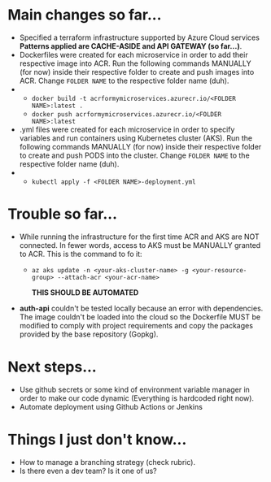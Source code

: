 # Main changes so far...
- Specified a terraform infrastructure supported by Azure Cloud services **Patterns applied are CACHE-ASIDE and API GATEWAY (so far...)**.
- Dockerfiles were created for each microservice in order to add their respective image into ACR. Run the following commands MANUALLY (for now) inside their respective folder to create and push images into ACR. Change `FOLDER NAME` to the respective folder name (duh).
- - `docker build -t acrformymicroservices.azurecr.io/<FOLDER NAME>:latest .`
  - `docker push acrformymicroservices.azurecr.io/<FOLDER NAME>:latest`
- .yml files were created for each microservice in order to specify variables and run containers using Kubernetes cluster (AKS). Run the following commands MANUALLY (for now) inside their respective folder to create and push PODS into the cluster. Change `FOLDER NAME` to the respective folder name (duh).
- - `kubectl apply -f <FOLDER NAME>-deployment.yml`

# Trouble so far...
- While running the infrastructure for the first time ACR and AKS are NOT connected. In fewer words, access to AKS must be MANUALLY granted to ACR. This is the command to fo it:
  - `az aks update -n <your-aks-cluster-name> -g <your-resource-group> --attach-acr <your-acr-name>`
  
    **THIS SHOULD BE AUTOMATED**

- **auth-api** couldn't be tested locally because an error with dependencies. The image couldn't be loaded into the cloud so the Dockerfile MUST be modified to comply with project requirements and copy the packages provided by the base repository (Gopkg).

# Next steps...
- Use github secrets or some kind of environment variable manager in order to make our code dynamic (Everything is hardcoded right now).
- Automate deployment using Github Actions or Jenkins

# Things I just don't know...
- How to manage a branching strategy (check rubric).
- Is there even a dev team? Is it one of us?

 
